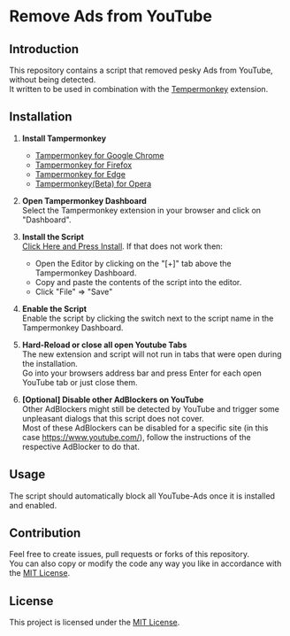 # Remove Ads from YouTube

## Introduction

This repository contains a script that removed pesky Ads from YouTube, without being detected.<br>
It written to be used in combination with the [Tempermonkey](https://www.tampermonkey.net/) extension.<br>

## Installation

1. **Install Tampermonkey**
   - [Tampermonkey for Google Chrome](https://chrome.google.com/webstore/detail/tampermonkey/dhdgffkkebhmkfjojejmpbldmpobfkfo)
   - [Tampermonkey for Firefox](https://addons.mozilla.org/en-US/firefox/addon/tampermonkey/)
   - [Tampermonkey for Edge](https://microsoftedge.microsoft.com/addons/detail/tampermonkey/iikmkjmpaadaobahmlepeloendndfphd)
   - [Tampermonkey(Beta) for Opera](https://addons.opera.com/en-gb/extensions/details/tampermonkey-beta/)

2. **Open Tampermonkey Dashboard**<br/>
   Select the Tampermonkey extension in your browser and click on "Dashboard".

2. **Install the Script**<br/>
   [Click Here and Press Install](https://github.com/TheRealKoeDev/AdBlockScriptForYoutube/raw/main/script.user.js). If that does not work then:

   - Open the Editor by clicking on the "[+]" tab above the Tampermonkey Dashboard.
   - Copy and paste the contents of the script into the editor.
   - Click "File" => "Save"

3. **Enable the Script**<br/>
   Enable the script by clicking the switch next to the script name in the Tampermonkey Dashboard.

4. **Hard-Reload or close all open Youtube Tabs**<br/>
   The new extension and script will not run in tabs that were open during the installation.<br/>
   Go into your browsers address bar and press Enter for each open YouTube tab or just close them.

5. **[Optional] Disable other AdBlockers on YouTube**<br/>
   Other AdBlockers might still be detected by YouTube and trigger some unpleasant dialogs that this script does not cover.<br/>
   Most of these AdBlockers can be disabled for a specific site (in this case https://www.youtube.com/), follow the instructions of the respective AdBlocker to do that.

## Usage

The script should automatically block all YouTube-Ads once it is installed and enabled.

## Contribution

Feel free to create issues, pull requests or forks of this repository.<br/>
You can also copy or modify the code any way you like in accordance with the [MIT License](LICENSE).

## License

This project is licensed under the [MIT License](LICENSE).
